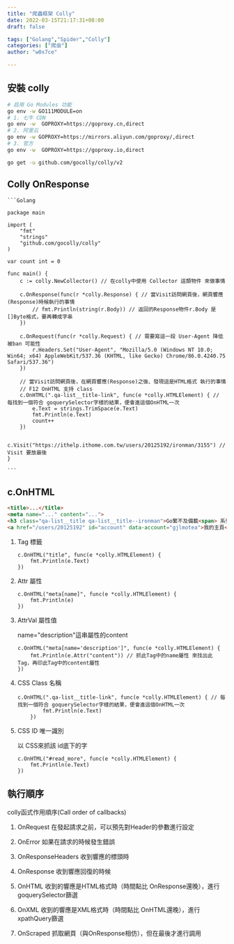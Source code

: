 ```yaml
---
title: "爬蟲框架 Colly"
date: 2022-03-15T21:17:31+08:00
draft: false

tags: ["Golang","Spider","Colly"]
categories: ["爬虫"]
author: "w0x7ce"

---
```


## 安裝 colly

```bash
# 启用 Go Modules 功能
go env -w GO111MODULE=on
# 1. 七牛 CDN
go env -w  GOPROXY=https://goproxy.cn,direct
# 2. 阿里云
go env -w GOPROXY=https://mirrors.aliyun.com/goproxy/,direct
# 3. 官方
go env -w  GOPROXY=https://goproxy.io,direct
```

```bash
go get -u github.com/gocolly/colly/v2
```

## Colly OnResponse

    ```Golang

    package main

    import (
        "fmt"
        "strings"
        "github.com/gocolly/colly"
    )

    var count int = 0

    func main() {
        c := colly.NewCollector() // 在colly中使用 Collector 這類物件 來做事情

        c.OnResponse(func(r *colly.Response) { // 當Visit訪問網頁後，網頁響應(Response)時候執行的事情
            // fmt.Println(string(r.Body)) // 返回的Response物件r.Body 是[]Byte格式，要再轉成字串
        })

        c.OnRequest(func(r *colly.Request) { // 需要寫這一段 User-Agent 降低被ban 可能性
            r.Headers.Set("User-Agent", "Mozilla/5.0 (Windows NT 10.0; Win64; x64) AppleWebKit/537.36 (KHTML, like Gecko) Chrome/86.0.4240.75 Safari/537.36")
        })

        // 當Visit訪問網頁後，在網頁響應(Response)之後、發現這是HTML格式 執行的事情
        // F12 OnHTML 支持 class
        c.OnHTML(".qa-list__title-link", func(e *colly.HTMLElement) { // 每找到一個符合 goquerySelector字樣的結果，便會進這個OnHTML一次
            e.Text = strings.TrimSpace(e.Text)
            fmt.Println(e.Text)
            count++
        })

        c.Visit("https://ithelp.ithome.com.tw/users/20125192/ironman/3155") // Visit 要放最後
    }

    ```

## c.OnHTML

```html
<title>...</title>
<meta name="..." content="...">
<h3 class="qa-list__title qa-list__title--ironman">Go繁不及備載<span> 系列</span></h3>
<a href="/users/20125192" id="account" data-account="gjlmotea">我的主頁</a>
```

1. Tag 標籤

    ```Golang
    c.OnHTML("title", func(e *colly.HTMLElement) {
        fmt.Println(e.Text)
    })
    ```

2. Attr 屬性

    ```Golang
    c.OnHTML("meta[name]", func(e *colly.HTMLElement) {
        fmt.Println(e)
    })
    ```

3. AttrVal 屬性值

    name="description"這串屬性的content

    ```Goalng
    c.OnHTML("meta[name='description']", func(e *colly.HTMLElement) {
        fmt.Println(e.Attr("content")) // 抓此Tag中的name屬性 來找出此Tag，再印此Tag中的content屬性
    })
    ```

4. CSS Class 名稱

    ```Golang
    c.OnHTML(".qa-list__title-link", func(e *colly.HTMLElement) { // 每找到一個符合 goquerySelector字樣的結果，便會進這個OnHTML一次
            fmt.Println(e.Text)
        })

    ```

5. CSS ID 唯一識別

    以 CSS來抓該 id底下的字

    ```Golang
    c.OnHTML("#read_more", func(e *colly.HTMLElement) {
        fmt.Println(e.Text)
    })
    ```

## 執行順序

colly函式作用順序(Call order of callbacks)

1. OnRequest
    在發起請求之前，可以預先對Header的參數進行設定

2. OnError
如果在請求的時候發生錯誤

3. OnResponseHeaders
收到響應的標頭時

4. OnResponse
收到響應回復的時候

5. OnHTML
收到的響應是HTML格式時（時間點比 OnResponse還晚），進行goquerySelector篩選

6. OnXML
收到的響應是XML格式時（時間點比 OnHTML還晚），進行xpathQuery篩選

7. OnScraped
抓取網頁（與OnResponse相仿），但在最後才進行調用